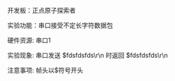 开发板：正点原子探索者

实验功能：串口接受不定长字符数据包

硬件资源: 串口1

实验现象: 串口发送 $fdsfdsfds\r\n 时返回 $fdsfdsfds\r\n

注意事项: 帧头以$符号开头

